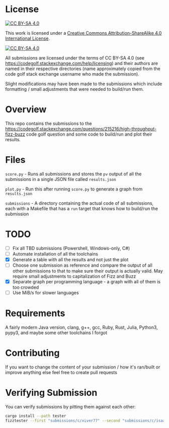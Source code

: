 # License
[![CC BY-SA 4.0][cc-by-sa-shield]][cc-by-sa]

This work is licensed under a
[Creative Commons Attribution-ShareAlike 4.0 International License][cc-by-sa].

[![CC BY-SA 4.0][cc-by-sa-image]][cc-by-sa]

[cc-by-sa]: http://creativecommons.org/licenses/by-sa/4.0/
[cc-by-sa-image]: https://licensebuttons.net/l/by-sa/4.0/88x31.png
[cc-by-sa-shield]: https://img.shields.io/badge/License-CC%20BY--SA%204.0-lightgrey.svg

All submissions are licensed under the terms of CC BY-SA 4.0 (see https://codegolf.stackexchange.com/help/licensing) and their authors are named in their respective directories (name approximately copied from the code golf stack exchange username who made the submission).

Slight modifications may have been made to the submissions which include formatting / small adjustments that were needed to build/run them.

# Overview
This repo contains the submissions to the https://codegolf.stackexchange.com/questions/215216/high-throughput-fizz-buzz code golf question and some code to build/run and plot their results.

# Files
`score.py` - Runs all submissions and stores the `pv` output of all the submissions in a single JSON file called `results.json`

`plot.py` - Run this after running `score.py` to generate a graph from `results.json`

`submissions` - A directory containing the actual code of all submissions, each with a Makefile that has a `run` target that knows how to build/run the submission

# TODO
- [ ] Fix all TBD submissions (Powershell, Windows-only, C#)
- [ ] Automate installation of all the toolchains
- [x] Generate a table with all the results and not just the plot
- [ ] Choose one submission as reference and compare the output of
      all other submissions to that to make sure their output is actually valid. 
      May require small adjustments to capitalization of Fizz and Buzz
- [x] Separate graph per programming language - a graph with all of them is too crowded
- [ ] Use MiB/s for slower languages

# Requirements
A fairly modern Java version, clang, g++, gcc, Ruby, Rust, Julia, Python3, pypy3, and maybe some other toolchains I forgot

# Contributing
If you want to change the content of your submission / how it's ran/built or improve anything else feel free to create pull requests

# Verifying Submission
You can verify submissions by pitting them against each other:
```bash
cargo install --path tester
fizztester --first "submissions/c/xiver77" --second "submissions/c/isaacg"
```

